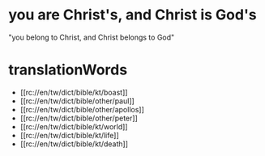 # you are Christ's, and Christ is God's

"you belong to Christ, and Christ belongs to God"

# translationWords

* [[rc://en/tw/dict/bible/kt/boast]]
* [[rc://en/tw/dict/bible/other/paul]]
* [[rc://en/tw/dict/bible/other/apollos]]
* [[rc://en/tw/dict/bible/other/peter]]
* [[rc://en/tw/dict/bible/kt/world]]
* [[rc://en/tw/dict/bible/kt/life]]
* [[rc://en/tw/dict/bible/kt/death]]